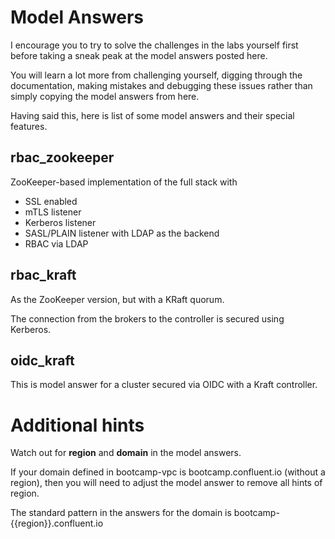 # Model Answers

I encourage you to try to solve the challenges in the labs yourself first 
before taking a sneak peak at the model answers posted here. 

You will learn a lot more from challenging yourself, digging through the documentation,
making mistakes and debugging these issues rather than simply copying the model answers from here.

Having said this, here is list of some model answers and their special features.

## rbac_zookeeper

ZooKeeper-based implementation of the full stack with

- SSL enabled
- mTLS listener
- Kerberos listener
- SASL/PLAIN listener with LDAP as the backend
- RBAC via LDAP

## rbac_kraft

As the ZooKeeper version, but with a KRaft quorum.

The connection from the brokers to the controller is secured using Kerberos.

## oidc_kraft

This is model answer for a cluster secured via OIDC with a Kraft controller. 

# Additional hints

Watch out for **region** and **domain** in the model answers.

If your domain defined in bootcamp-vpc is bootcamp.confluent.io (without a region),
then you will need to adjust the model answer to remove all hints of region.

The standard pattern in the answers for the domain is bootcamp-{{region}}.confluent.io
